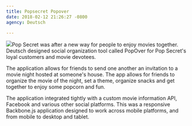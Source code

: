 ```yaml
---
title: Popsecret Popover
date: 2018-02-12 21:26:27 -0800
agency: Deutsch

---
```

![](https://work.jeremybunting.com/static/images/target001.png)Pop Secret was after a new way for people to enjoy movies together. Deutsch designed social organization tool called PopOver for Pop Secret's loyal customers and movie devotees.

The application allows for friends to send one another an invitation to a movie night hosted at someone's house. The app allows for friends to organize the movie of the night, set a theme, organize snacks and get together to enjoy some popcorn and fun.

The application integrated tightly with a custom movie information API, Facebook and various other social platforms. This was a responsive Backbone.js application designed to work across mobile platforms, and from mobile to desktop and tablet.